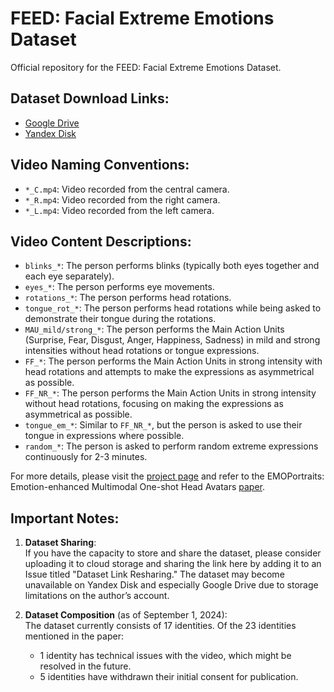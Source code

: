 # FEED: Facial Extreme Emotions Dataset
Official repository for the FEED: Facial Extreme Emotions Dataset.


## Dataset Download Links:
- [Google Drive](https://drive.google.com/drive/folders/1bxtEC76HH-CeGMFBT0xCm45UHSjrw3Rh?usp=sharing)
- [Yandex Disk](https://disk.yandex.com/d/4L3DyD3883HdCw)
  

## Video Naming Conventions:
- `*_C.mp4`: Video recorded from the central camera.
- `*_R.mp4`: Video recorded from the right camera.
- `*_L.mp4`: Video recorded from the left camera.

## Video Content Descriptions:
- `blinks_*`: The person performs blinks (typically both eyes together and each eye separately).
- `eyes_*`: The person performs eye movements.
- `rotations_*`: The person performs head rotations.
- `tongue_rot_*`: The person performs head rotations while being asked to demonstrate their tongue during the rotations.
- `MAU_mild/strong_*`: The person performs the Main Action Units (Surprise, Fear, Disgust, Anger, Happiness, Sadness) in mild and strong intensities without head rotations or tongue expressions.
- `FF_*`: The person performs the Main Action Units in strong intensity with head rotations and attempts to make the expressions as asymmetrical as possible.
- `FF_NR_*`: The person performs the Main Action Units in strong intensity without head rotations, focusing on making the expressions as asymmetrical as possible.
- `tongue_em_*`: Similar to `FF_NR_*`, but the person is asked to use their tongue in expressions where possible.
- `random_*`: The person is asked to perform random extreme expressions continuously for 2-3 minutes.

For more details, please visit the [project page](https://neeek2303.github.io/EMOPortraits/) and refer to the EMOPortraits: Emotion-enhanced Multimodal One-shot Head Avatars [paper](https://arxiv.org/abs/2404.19110).

## Important Notes:

1. **Dataset Sharing**:  
   If you have the capacity to store and share the dataset, please consider uploading it to cloud storage and sharing the link here by adding it to an Issue titled "Dataset Link Resharing." The dataset may become unavailable on Yandex Disk and especially Google Drive due to storage limitations on the author’s account.

2. **Dataset Composition** (as of September 1, 2024):  
   The dataset currently consists of 17 identities. Of the 23 identities mentioned in the paper:
   - 1 identity has technical issues with the video, which might be resolved in the future.
   - 5 identities have withdrawn their initial consent for publication.
